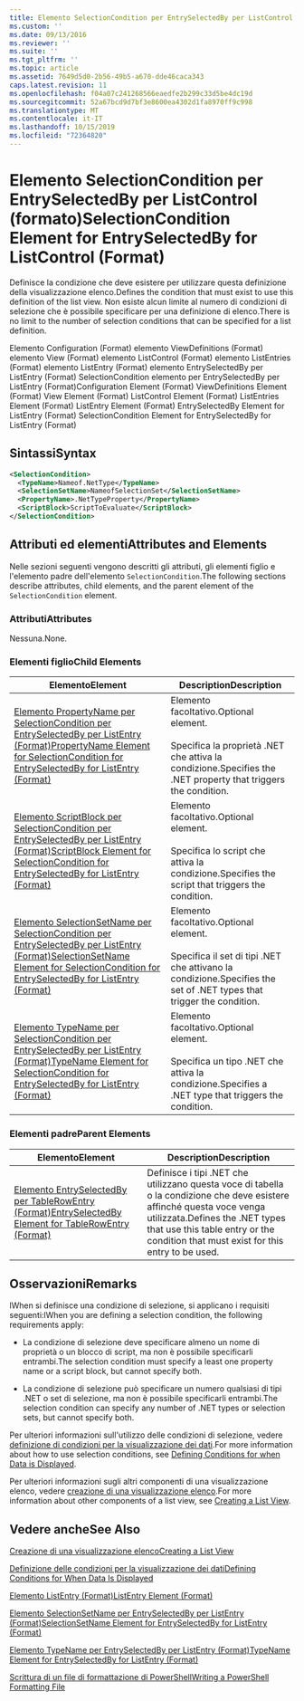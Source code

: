 ```yaml
---
title: Elemento SelectionCondition per EntrySelectedBy per ListControl (Format) | Microsoft Docs
ms.custom: ''
ms.date: 09/13/2016
ms.reviewer: ''
ms.suite: ''
ms.tgt_pltfrm: ''
ms.topic: article
ms.assetid: 7649d5d0-2b56-49b5-a670-dde46caca343
caps.latest.revision: 11
ms.openlocfilehash: f04a07c241268566eaedfe2b299c33d5be4dc19d
ms.sourcegitcommit: 52a67bcd9d7bf3e8600ea4302d1fa8970ff9c998
ms.translationtype: MT
ms.contentlocale: it-IT
ms.lasthandoff: 10/15/2019
ms.locfileid: "72364820"
---
```

# <a name="selectioncondition-element-for-entryselectedby-for-listcontrol-format"></a><span data-ttu-id="71014-102">Elemento SelectionCondition per EntrySelectedBy per ListControl (formato)</span><span class="sxs-lookup"><span data-stu-id="71014-102">SelectionCondition Element for EntrySelectedBy for ListControl (Format)</span></span>

<span data-ttu-id="71014-103">Definisce la condizione che deve esistere per utilizzare questa definizione della visualizzazione elenco.</span><span class="sxs-lookup"><span data-stu-id="71014-103">Defines the condition that must exist to use this definition of the list view.</span></span> <span data-ttu-id="71014-104">Non esiste alcun limite al numero di condizioni di selezione che è possibile specificare per una definizione di elenco.</span><span class="sxs-lookup"><span data-stu-id="71014-104">There is no limit to the number of selection conditions that can be specified for a list definition.</span></span>

<span data-ttu-id="71014-105">Elemento Configuration (Format) elemento ViewDefinitions (Format) elemento View (Format) elemento ListControl (Format) elemento ListEntries (Format) elemento ListEntry (Format) elemento EntrySelectedBy per ListEntry (Format) SelectionCondition elemento per EntrySelectedBy per ListEntry (Format)</span><span class="sxs-lookup"><span data-stu-id="71014-105">Configuration Element (Format) ViewDefinitions Element (Format) View Element (Format) ListControl Element (Format) ListEntries Element (Format) ListEntry Element (Format) EntrySelectedBy Element for ListEntry (Format) SelectionCondition Element for EntrySelectedBy for ListEntry (Format)</span></span>

## <a name="syntax"></a><span data-ttu-id="71014-106">Sintassi</span><span class="sxs-lookup"><span data-stu-id="71014-106">Syntax</span></span>

```xml
<SelectionCondition>
  <TypeName>Nameof.NetType</TypeName>
  <SelectionSetName>NameofSelectionSet</SelectionSetName>
  <PropertyName>.NetTypeProperty</PropertyName>
  <ScriptBlock>ScriptToEvaluate</ScriptBlock>
</SelectionCondition>
```

## <a name="attributes-and-elements"></a><span data-ttu-id="71014-107">Attributi ed elementi</span><span class="sxs-lookup"><span data-stu-id="71014-107">Attributes and Elements</span></span>

<span data-ttu-id="71014-108">Nelle sezioni seguenti vengono descritti gli attributi, gli elementi figlio e l'elemento padre dell'elemento `SelectionCondition`.</span><span class="sxs-lookup"><span data-stu-id="71014-108">The following sections describe attributes, child elements, and the parent element of the `SelectionCondition` element.</span></span>

### <a name="attributes"></a><span data-ttu-id="71014-109">Attributi</span><span class="sxs-lookup"><span data-stu-id="71014-109">Attributes</span></span>

<span data-ttu-id="71014-110">Nessuna.</span><span class="sxs-lookup"><span data-stu-id="71014-110">None.</span></span>

### <a name="child-elements"></a><span data-ttu-id="71014-111">Elementi figlio</span><span class="sxs-lookup"><span data-stu-id="71014-111">Child Elements</span></span>

|<span data-ttu-id="71014-112">Elemento</span><span class="sxs-lookup"><span data-stu-id="71014-112">Element</span></span>|<span data-ttu-id="71014-113">Description</span><span class="sxs-lookup"><span data-stu-id="71014-113">Description</span></span>|
|-------------|-----------------|
|[<span data-ttu-id="71014-114">Elemento PropertyName per SelectionCondition per EntrySelectedBy per ListEntry (Format)</span><span class="sxs-lookup"><span data-stu-id="71014-114">PropertyName Element for SelectionCondition for EntrySelectedBy for ListEntry (Format)</span></span>](./propertyname-element-for-selectioncondition-for-entryselectedby-for-listcontrol-format.md)|<span data-ttu-id="71014-115">Elemento facoltativo.</span><span class="sxs-lookup"><span data-stu-id="71014-115">Optional element.</span></span><br /><br /> <span data-ttu-id="71014-116">Specifica la proprietà .NET che attiva la condizione.</span><span class="sxs-lookup"><span data-stu-id="71014-116">Specifies the .NET property that triggers the condition.</span></span>|
|[<span data-ttu-id="71014-117">Elemento ScriptBlock per SelectionCondition per EntrySelectedBy per ListEntry (Format)</span><span class="sxs-lookup"><span data-stu-id="71014-117">ScriptBlock Element for SelectionCondition for EntrySelectedBy for ListEntry (Format)</span></span>](./scriptblock-element-for-selectioncondition-for-entryselectedby-for-listcontrol-format.md)|<span data-ttu-id="71014-118">Elemento facoltativo.</span><span class="sxs-lookup"><span data-stu-id="71014-118">Optional element.</span></span><br /><br /> <span data-ttu-id="71014-119">Specifica lo script che attiva la condizione.</span><span class="sxs-lookup"><span data-stu-id="71014-119">Specifies the script that triggers the condition.</span></span>|
|[<span data-ttu-id="71014-120">Elemento SelectionSetName per SelectionCondition per EntrySelectedBy per ListEntry (Format)</span><span class="sxs-lookup"><span data-stu-id="71014-120">SelectionSetName Element for SelectionCondition for EntrySelectedBy for ListEntry (Format)</span></span>](./selectionsetname-element-for-selectioncondition-for-entryselectedby-for-listentry-format.md)|<span data-ttu-id="71014-121">Elemento facoltativo.</span><span class="sxs-lookup"><span data-stu-id="71014-121">Optional element.</span></span><br /><br /> <span data-ttu-id="71014-122">Specifica il set di tipi .NET che attivano la condizione.</span><span class="sxs-lookup"><span data-stu-id="71014-122">Specifies the set of .NET types that trigger the condition.</span></span>|
|[<span data-ttu-id="71014-123">Elemento TypeName per SelectionCondition per EntrySelectedBy per ListEntry (Format)</span><span class="sxs-lookup"><span data-stu-id="71014-123">TypeName Element for SelectionCondition for EntrySelectedBy for ListEntry (Format)</span></span>](./typename-element-for-selectioncondition-for-entryselectedby-for-listcontrol-format.md)|<span data-ttu-id="71014-124">Elemento facoltativo.</span><span class="sxs-lookup"><span data-stu-id="71014-124">Optional element.</span></span><br /><br /> <span data-ttu-id="71014-125">Specifica un tipo .NET che attiva la condizione.</span><span class="sxs-lookup"><span data-stu-id="71014-125">Specifies a .NET type that triggers the condition.</span></span>|

### <a name="parent-elements"></a><span data-ttu-id="71014-126">Elementi padre</span><span class="sxs-lookup"><span data-stu-id="71014-126">Parent Elements</span></span>

|<span data-ttu-id="71014-127">Elemento</span><span class="sxs-lookup"><span data-stu-id="71014-127">Element</span></span>|<span data-ttu-id="71014-128">Description</span><span class="sxs-lookup"><span data-stu-id="71014-128">Description</span></span>|
|-------------|-----------------|
|[<span data-ttu-id="71014-129">Elemento EntrySelectedBy per TableRowEntry (Format)</span><span class="sxs-lookup"><span data-stu-id="71014-129">EntrySelectedBy Element for TableRowEntry (Format)</span></span>](./entryselectedby-element-for-tablerowentry-for-tablecontrol-format.md)|<span data-ttu-id="71014-130">Definisce i tipi .NET che utilizzano questa voce di tabella o la condizione che deve esistere affinché questa voce venga utilizzata.</span><span class="sxs-lookup"><span data-stu-id="71014-130">Defines the .NET types that use this table entry or the condition that must exist for this entry to be used.</span></span>|

## <a name="remarks"></a><span data-ttu-id="71014-131">Osservazioni</span><span class="sxs-lookup"><span data-stu-id="71014-131">Remarks</span></span>

<span data-ttu-id="71014-132">lWhen si definisce una condizione di selezione, si applicano i requisiti seguenti:</span><span class="sxs-lookup"><span data-stu-id="71014-132">lWhen you are defining a selection condition, the following requirements apply:</span></span>

- <span data-ttu-id="71014-133">La condizione di selezione deve specificare almeno un nome di proprietà o un blocco di script, ma non è possibile specificarli entrambi.</span><span class="sxs-lookup"><span data-stu-id="71014-133">The selection condition must specify a least one property name or a script block, but cannot specify both.</span></span>

- <span data-ttu-id="71014-134">La condizione di selezione può specificare un numero qualsiasi di tipi .NET o set di selezione, ma non è possibile specificarli entrambi.</span><span class="sxs-lookup"><span data-stu-id="71014-134">The selection condition can specify any number of .NET types or selection sets, but cannot specify both.</span></span>

<span data-ttu-id="71014-135">Per ulteriori informazioni sull'utilizzo delle condizioni di selezione, vedere [definizione di condizioni per la visualizzazione dei dati](./defining-conditions-for-displaying-data.md).</span><span class="sxs-lookup"><span data-stu-id="71014-135">For more information about how to use selection conditions, see [Defining Conditions for when Data is Displayed](./defining-conditions-for-displaying-data.md).</span></span>

<span data-ttu-id="71014-136">Per ulteriori informazioni sugli altri componenti di una visualizzazione elenco, vedere [creazione di una visualizzazione elenco](./creating-a-list-view.md).</span><span class="sxs-lookup"><span data-stu-id="71014-136">For more information about other components of a list view, see [Creating a List View](./creating-a-list-view.md).</span></span>

## <a name="see-also"></a><span data-ttu-id="71014-137">Vedere anche</span><span class="sxs-lookup"><span data-stu-id="71014-137">See Also</span></span>

[<span data-ttu-id="71014-138">Creazione di una visualizzazione elenco</span><span class="sxs-lookup"><span data-stu-id="71014-138">Creating a List View</span></span>](./creating-a-list-view.md)

[<span data-ttu-id="71014-139">Definizione delle condizioni per la visualizzazione dei dati</span><span class="sxs-lookup"><span data-stu-id="71014-139">Defining Conditions for When Data Is Displayed</span></span>](./defining-conditions-for-displaying-data.md)

[<span data-ttu-id="71014-140">Elemento ListEntry (Format)</span><span class="sxs-lookup"><span data-stu-id="71014-140">ListEntry Element (Format)</span></span>](./listentry-element-for-listcontrol-format.md)

[<span data-ttu-id="71014-141">Elemento SelectionSetName per EntrySelectedBy per ListEntry (Format)</span><span class="sxs-lookup"><span data-stu-id="71014-141">SelectionSetName Element for EntrySelectedBy for ListEntry (Format)</span></span>](./selectionsetname-element-for-entryselectedby-for-listcontrol-format.md)

[<span data-ttu-id="71014-142">Elemento TypeName per EntrySelectedBy per ListEntry (Format)</span><span class="sxs-lookup"><span data-stu-id="71014-142">TypeName Element for EntrySelectedBy for ListEntry (Format)</span></span>](/powershell/developer/format/typename-element-for-entryselectedby-for-listcontrol-format)

[<span data-ttu-id="71014-143">Scrittura di un file di formattazione di PowerShell</span><span class="sxs-lookup"><span data-stu-id="71014-143">Writing a PowerShell Formatting File</span></span>](./writing-a-powershell-formatting-file.md)
